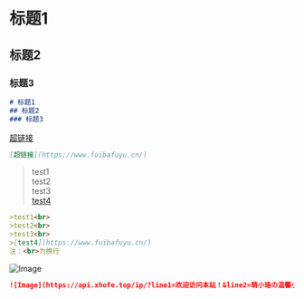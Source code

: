# 标题1
## 标题2
### 标题3

``` Markdown
# 标题1
## 标题2
### 标题3
```

[超链接](https://www.fuibafuyu.cn/)

``` Markdown
[超链接](https://www.fuibafuyu.cn/)
```

>test1<br>
>test2<br>
>test3<br>
>[test4](https://www.fuibafuyu.cn/)

``` Markdown
>test1<br>
>test2<br>
>test3<br>
>[test4](https://www.fuibafuyu.cn/)
注：<br>为换行
```

![Image](https://api.xhofe.top/ip/?line1=欢迎访问本站！&line2=萌小珞の温馨小屋)

``` Markdown
![Image](https://api.xhofe.top/ip/?line1=欢迎访问本站！&line2=萌小珞の温馨小屋)
```
